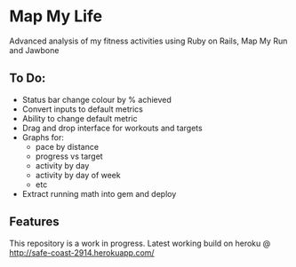 Map My Life
===========

Advanced analysis of my fitness activities using Ruby on Rails, Map My Run and Jawbone

To Do:
------
- Status bar change colour by % achieved
- Convert inputs to default metrics
- Ability to change default metric
- Drag and drop interface for workouts and targets
- Graphs for:
  - pace by distance
  - progress vs target
  - activity by day
  - activity by day of week
  - etc
- Extract running math into gem and deploy

Features
--------
This repository is a work in progress. Latest working build on heroku @ http://safe-coast-2914.herokuapp.com/
